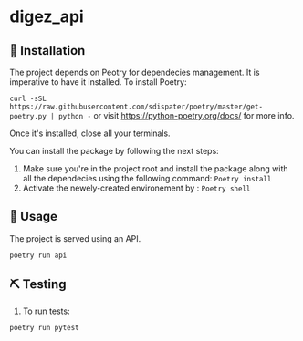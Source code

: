 # digez_api
## 🔰  Installation
The project depends on Peotry for dependecies management. It is imperative to have it installed. To install Poetry:

`curl -sSL https://raw.githubusercontent.com/sdispater/poetry/master/get-poetry.py | python -`
or visit https://python-poetry.org/docs/ for more info.

Once it's installed, close all your terminals.

You can install the package by following the next steps:

1. Make sure you're in the project root and install the package along with all the dependecies using the following command:
`Poetry install`
2. Activate the newely-created environement by :
`Poetry shell`
## 📝 Usage

The project is served using an API.

`poetry run api`


## ⛏ Testing
1. To run tests:

`poetry run pytest`
